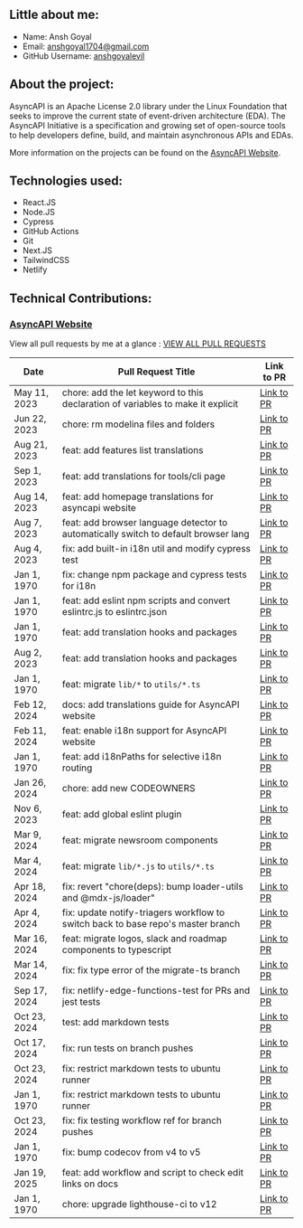 

## Little about me:
- Name: Ansh Goyal
- Email: anshgoyal1704@gmail.com
- GitHub Username: [anshgoyalevil](https://github.com/anshgoyalevil)

## About the project:
AsyncAPI is an Apache License 2.0 library under the Linux Foundation that seeks to improve the current state of event-driven architecture (EDA). The AsyncAPI Initiative is a specification and growing set of open-source tools to help developers define, build, and maintain asynchronous APIs and EDAs.

More information on the projects can be found on the [AsyncAPI Website](https://www.asyncapi.com/).

## Technologies used:

- React.JS
- Node.JS
- Cypress
- GitHub Actions
- Git
- Next.JS
- TailwindCSS
- Netlify

## Technical Contributions:

### [AsyncAPI Website](https://github.com/asyncapi/website)

View all pull requests by me at a glance : [VIEW ALL PULL REQUESTS](https://github.com/asyncapi/website/pulls?q=is%3Apr+author%3Aanshgoyalevil+is%3Aclosed)


| Date | Pull Request Title | Link to PR |
| --- | --- | --- |
| May 11, 2023 | chore: add the let keyword to this declaration of variables to make it explicit | [Link to PR](https://github.com/asyncapi/website/pull/1638) |
| Jun 22, 2023 | chore: rm modelina files and folders | [Link to PR](https://github.com/asyncapi/website/pull/1739) |
| Aug 21, 2023 | feat: add features list translations | [Link to PR](https://github.com/asyncapi/website/pull/2074) |
| Sep 1, 2023 | feat: add translations for tools/cli page | [Link to PR](https://github.com/asyncapi/website/pull/2078) |
| Aug 14, 2023 | feat: add homepage translations for asyncapi website | [Link to PR](https://github.com/asyncapi/website/pull/2040) |
| Aug 7, 2023 | feat: add browser language detector to automatically switch to default browser lang | [Link to PR](https://github.com/asyncapi/website/pull/2022) |
| Aug 4, 2023 | fix: add built-in i18n util and modify cypress test | [Link to PR](https://github.com/asyncapi/website/pull/2030) |
| Jan 1, 1970 | fix: change npm package and cypress tests for i18n | [Link to PR](https://github.com/asyncapi/website/pull/2029) |
| Jan 1, 1970 | feat: add eslint npm scripts and convert eslintrc.js to eslintrc.json | [Link to PR](https://github.com/asyncapi/website/pull/1647) |
| Jan 1, 1970 | feat: add translation hooks and packages | [Link to PR](https://github.com/asyncapi/website/pull/1979) |
| Aug 2, 2023 | feat: add translation hooks and packages | [Link to PR](https://github.com/asyncapi/website/pull/1980) |
| Jan 1, 1970 | feat: migrate `lib/*` to `utils/*.ts` | [Link to PR](https://github.com/asyncapi/website/pull/2671) |
| Feb 12, 2024 | docs: add translations guide for AsyncAPI website | [Link to PR](https://github.com/asyncapi/website/pull/2130) |
| Feb 11, 2024 | feat: enable i18n support for AsyncAPI website | [Link to PR](https://github.com/asyncapi/website/pull/2184) |
| Jan 1, 1970 | feat: add i18nPaths for selective i18n routing | [Link to PR](https://github.com/asyncapi/website/pull/2131) |
| Jan 26, 2024 | chore: add new CODEOWNERS | [Link to PR](https://github.com/asyncapi/website/pull/2596) |
| Nov 6, 2023 | feat: add global eslint plugin | [Link to PR](https://github.com/asyncapi/website/pull/2288) |
| Mar 9, 2024 | feat: migrate newsroom components | [Link to PR](https://github.com/asyncapi/website/pull/2734) |
| Mar 4, 2024 | feat: migrate `lib/*.js` to `utils/*.ts` | [Link to PR](https://github.com/asyncapi/website/pull/2688) |
| Apr 18, 2024 | fix: revert "chore(deps): bump loader-utils and @mdx-js/loader" | [Link to PR](https://github.com/asyncapi/website/pull/2889) |
| Apr 4, 2024 | fix: update notify-triagers workflow to switch back to base repo's master branch | [Link to PR](https://github.com/asyncapi/website/pull/2839) |
| Mar 16, 2024 | feat: migrate logos, slack and roadmap components to typescript | [Link to PR](https://github.com/asyncapi/website/pull/2763) |
| Mar 14, 2024 | fix: fix type error of the migrate-ts branch | [Link to PR](https://github.com/asyncapi/website/pull/2776) |
| Sep 17, 2024 | fix: netlify-edge-functions-test for PRs and jest tests | [Link to PR](https://github.com/asyncapi/website/pull/3229) |
| Oct 23, 2024 | test: add markdown tests | [Link to PR](https://github.com/asyncapi/website/pull/3301) |
| Oct 17, 2024 | fix: run tests on branch pushes | [Link to PR](https://github.com/asyncapi/website/pull/3296) |
| Oct 23, 2024 | fix: restrict markdown tests to ubuntu runner | [Link to PR](https://github.com/asyncapi/website/pull/3318) |
| Jan 1, 1970 | fix: restrict markdown tests to ubuntu runner | [Link to PR](https://github.com/asyncapi/website/pull/3317) |
| Oct 23, 2024 | fix: fix testing workflow ref for branch pushes | [Link to PR](https://github.com/asyncapi/website/pull/3320) |
| Jan 1, 1970 | fix: bump codecov from v4 to v5 | [Link to PR](https://github.com/asyncapi/website/pull/3470) |
| Jan 19, 2025 | feat: add workflow and script to check edit links on docs | [Link to PR](https://github.com/asyncapi/website/pull/3557) |
| Jan 1, 1970 | chore: upgrade lighthouse-ci to v12 | [Link to PR](https://github.com/asyncapi/website/pull/3635) |